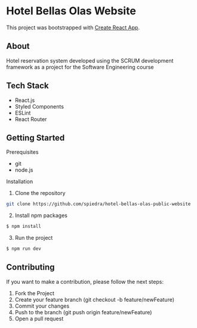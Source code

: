 # Hotel Bellas Olas Website

This project was bootstrapped with [Create React App](https://github.com/facebook/create-react-app).

## About

Hotel reservation system developed using the SCRUM development framework as a project for the Software Engineering course

## Tech Stack

- React.js
- Styled Components
- ESLint
- React Router

## Getting Started

Prerequisites

- git
- node.js

Installation

1. Clone the repository

```bash
git clone https://github.com/spiedra/hotel-bellas-olas-public-website
```

2. Install npm packages

```bash
$ npm install
```

3. Run the project

```bash
$ npm run dev
```

## Contributing

If you want to make a contribution, please follow the next steps:

1. Fork the Project
2. Create your feature branch (git checkout -b feature/newFeature)
3. Commit your changes
4. Push to the branch (git push origin feature/newFeature)
5. Open a pull request
